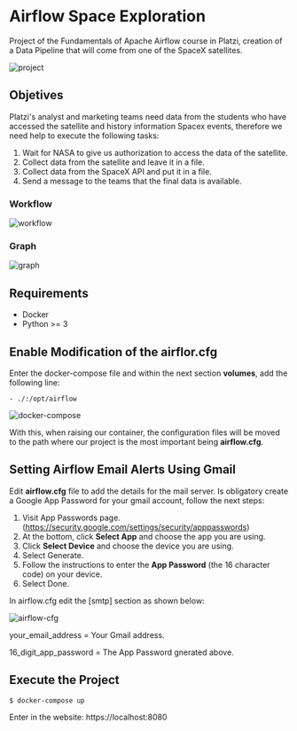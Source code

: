 # Airflow Space Exploration 

Project of the Fundamentals of Apache Airflow course in Platzi, creation of a Data Pipeline that will come from one of the SpaceX satellites.

![project](pictures/project.png)

## Objetives

Platzi's analyst and marketing teams need data from the students who have accessed the satellite and history information Spacex events, therefore we need help to execute the following tasks:

1. Wait for NASA to give us authorization to access the data
of the satellite.
2. Collect data from the satellite and leave it in a file.
3. Collect data from the SpaceX API and put it in a file.
4. Send a message to the teams that the final data is
available.

### Workflow

![workflow](pictures/workflow.png)

### Graph

![graph](pictures/graph.png)

## Requirements

* Docker
* Python >= 3

## Enable Modification of the airflor.cfg 

Enter the docker-compose file and within the next section **volumes**, add the following line:

    - ./:/opt/airflow

![docker-compose](pictures/docker-compose.png)

With this, when raising our container, the configuration files will be moved to the path where our project is the most important being **airflow.cfg**.

## Setting Airflow Email Alerts Using Gmail

Edit **airflow.cfg** file to add the details for the mail server. Is obligatory create a Google App Password for your gmail account, follow the next steps:

1. Visit App Passwords page. (https://security.google.com/settings/security/apppasswords)
2. At the bottom, click **Select App** and choose the app you are using.
3. Click **Select Device** and choose the device you are using.
4. Select Generate.
5. Follow the instructions to enter the **App Password** (the 16 character code) on your device.
6. Select Done.

In airflow.cfg edit the [smtp] section as shown below:

![airflow-cfg](pictures/airflow-cfg.png)

your_email_address = Your Gmail address.

16_digit_app_password = The App Password gnerated above.

## Execute the Project
    $ docker-compose up

Enter in the website: https://localhost:8080
